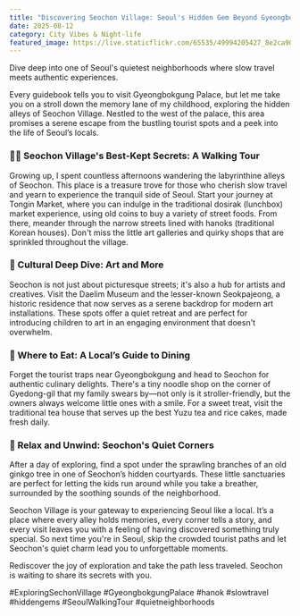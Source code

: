 ```yaml
---
title: "Discovering Seochon Village: Seoul's Hidden Gem Beyond Gyeongbokgung"
date: 2025-08-12
category: City Vibes & Night-life
featured_image: https://live.staticflickr.com/65535/49994205427_8e2ca90dfa.jpg
---
```


Dive deep into one of Seoul's quietest neighborhoods where slow travel meets authentic experiences.

Every guidebook tells you to visit Gyeongbokgung Palace, but let me take you on a stroll down the memory lane of my childhood, exploring the hidden alleys of Seochon Village. Nestled to the west of the palace, this area promises a serene escape from the bustling tourist spots and a peek into the life of Seoul’s locals.

### 🚶‍♂️ Seochon Village's Best-Kept Secrets: A Walking Tour

Growing up, I spent countless afternoons wandering the labyrinthine alleys of Seochon. This place is a treasure trove for those who cherish slow travel and yearn to experience the tranquil side of Seoul. Start your journey at Tongin Market, where you can indulge in the traditional dosirak (lunchbox) market experience, using old coins to buy a variety of street foods. From there, meander through the narrow streets lined with hanoks (traditional Korean houses). Don't miss the little art galleries and quirky shops that are sprinkled throughout the village.

### 🎨 Cultural Deep Dive: Art and More

Seochon is not just about picturesque streets; it's also a hub for artists and creatives. Visit the Daelim Museum and the lesser-known Seokpajeong, a historic residence that now serves as a serene backdrop for modern art installations. These spots offer a quiet retreat and are perfect for introducing children to art in an engaging environment that doesn't overwhelm.

### 🍴 Where to Eat: A Local’s Guide to Dining

Forget the tourist traps near Gyeongbokgung and head to Seochon for authentic culinary delights. There's a tiny noodle shop on the corner of Gyedong-gil that my family swears by—not only is it stroller-friendly, but the owners always welcome little ones with a smile. For a sweet treat, visit the traditional tea house that serves up the best Yuzu tea and rice cakes, made fresh daily.

### 🌳 Relax and Unwind: Seochon's Quiet Corners

After a day of exploring, find a spot under the sprawling branches of an old ginkgo tree in one of Seochon’s hidden courtyards. These little sanctuaries are perfect for letting the kids run around while you take a breather, surrounded by the soothing sounds of the neighborhood.

Seochon Village is your gateway to experiencing Seoul like a local. It’s a place where every alley holds memories, every corner tells a story, and every visit leaves you with a feeling of having discovered something truly special. So next time you're in Seoul, skip the crowded tourist paths and let Seochon's quiet charm lead you to unforgettable moments.

Rediscover the joy of exploration and take the path less traveled. Seochon is waiting to share its secrets with you.

#ExploringSechonVillage #GyeongbokgungPalace #hanok #slowtravel #hiddengems #SeoulWalkingTour #quietneighborhoods